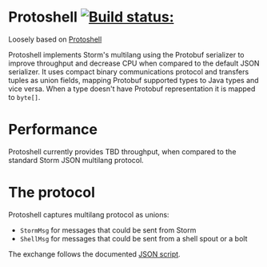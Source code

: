 # Protoshell [![Build status:](https://travis-ci.org/FsStorm/protoshell.svg?branch=master)](https://travis-ci.org/FsStorm/protoshell)
Loosely based on [Protoshell](https://github.com/jsgilmore/protoshell)

Protoshell implements Storm's multilang using the Protobuf serializer to improve throughput and decrease CPU when compared to the default JSON serializer.
It uses compact binary communications protocol and transfers tuples as union fields, mapping Protobuf supported types to Java types and vice versa.
When a type doesn't have Protobuf representation it is mapped to `byte[]`.

# Performance
Protoshell currently provides TBD throughput, when compared to the standard Storm JSON multilang protocol.

# The protocol
Protoshell captures multilang protocol as unions:
 - `StormMsg` for messages that could be sent from Storm
 - `ShellMsg` for messages that could be sent from a shell spout or a bolt

The exchange follows the documented [JSON script](http://storm.apache.org/documentation/Multilang-protocol.html).
